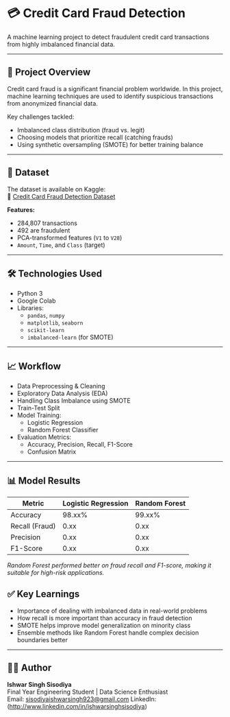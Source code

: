 # 💳 Credit Card Fraud Detection

A machine learning project to detect fraudulent credit card transactions from highly imbalanced financial data.

---

## 🧠 Project Overview

Credit card fraud is a significant financial problem worldwide. In this project, machine learning techniques are used to identify suspicious transactions from anonymized financial data. 

Key challenges tackled:
- Imbalanced class distribution (fraud vs. legit)
- Choosing models that prioritize recall (catching frauds)
- Using synthetic oversampling (SMOTE) for better training balance

---

## 📂 Dataset

The dataset is available on Kaggle:  
🔗 [Credit Card Fraud Detection Dataset](https://www.kaggle.com/datasets/mlg-ulb/creditcardfraud)

**Features:**
- 284,807 transactions  
- 492 are fraudulent  
- PCA-transformed features (`V1` to `V28`)  
- `Amount`, `Time`, and `Class` (target)  

---

## 🛠️ Technologies Used

- Python 3  
- Google Colab
- Libraries:  
  - `pandas`, `numpy`  
  - `matplotlib`, `seaborn`  
  - `scikit-learn`  
  - `imbalanced-learn` (for SMOTE)

---

## 📈 Workflow

- Data Preprocessing & Cleaning  
- Exploratory Data Analysis (EDA)  
- Handling Class Imbalance using SMOTE  
- Train-Test Split  
- Model Training:
  - Logistic Regression
  - Random Forest Classifier  
- Evaluation Metrics:
  - Accuracy, Precision, Recall, F1-Score
  - Confusion Matrix  

---

## 📊 Model Results

| Metric        | Logistic Regression | Random Forest |
|---------------|---------------------|---------------|
| Accuracy      | 98.xx%              | 99.xx%        |
| Recall (Fraud)| 0.xx                | 0.xx          |
| Precision     | 0.xx                | 0.xx          |
| F1-Score      | 0.xx                | 0.xx          |

_Random Forest performed better on fraud recall and F1-score, making it suitable for high-risk applications._


## ✅ Key Learnings

- Importance of dealing with imbalanced data in real-world problems
- How recall is more important than accuracy in fraud detection
- SMOTE helps improve model generalization on minority class
- Ensemble methods like Random Forest handle complex decision boundaries better

---

## 👨‍💻 Author

**Ishwar Singh Sisodiya**  
Final Year Engineering Student | Data Science Enthusiast  
Email: sisodiyaishwarsingh923@gmail.com
LinkedIn: (http://www.linkedin.com/in/ishwarsinghsisodiya)

